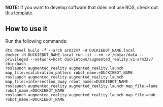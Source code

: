 
**NOTE:** If you want to develop software that does not use
ROS, check out [this template](https://github.com/duckietown/template-basic).


## How to use it

Run the following commands:

```
dts devel build -f --arch arm32v7 -H DUCKIEBOT_NAME.local    
docker -H DUCKIEBOT_NAME.local run -it --rm -v /data:/data --privileged --network=host duckietown/augmented_reality:v1-arm32v7 /bin/bash
roslaunch augmented_reality augmented_reality.launch map_file:=calibration_pattern robot_name:=DUCKIEBOT_NAME
roslaunch augmented_reality augmented_reality.launch map_file:=intersection_4way robot_name:=DUCKIEBOT_NAME
roslaunch augmented_reality augmented_reality.launch map_file:=lane robot_name:=DUCKIEBOT_NAME
roslaunch augmented_reality augmented_reality.launch map_file:=hub robot_name:=DUCKIEBOT_NAME
```